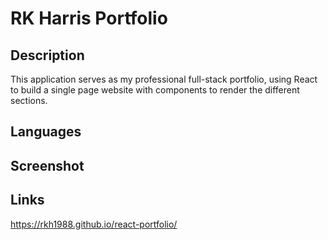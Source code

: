# RK Harris Portfolio

## Description
This application serves as my professional full-stack portfolio, using React to build a single page website with components to render the different sections. 
## Languages

## Screenshot

## Links

https://rkh1988.github.io/react-portfolio/